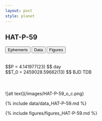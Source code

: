 ```yaml
---
layout: post
style: planet
---
```

<script src="../js/planets.js"></script>

## HAT-P-59

<!-- Tab links -->
<div class="tab">
<button class="tablinks" onclick="openCity(event, 'Ephemeris')">Ephemeris</button>
<button class="tablinks" onclick="openCity(event, 'Data')">Data</button>
<button class="tablinks" onclick="openCity(event, 'Figures')">Figures</button>
</div>

<!-- Tab content -->
<div id="Ephemeris" class="tabcontent" markdown="1">
<br/><br/>
$$P = 4.141977(23) $$ day <br/>
$$T_0 = 2459028.59662(13) $$ BJD TDB
<br/><br/>
<br/><br/>
![alt text](/images/HAT-P-59_o_c.png)
</div>


<div id="Data" class="tabcontent" markdown="1">

{% include data/data_HAT-P-59.md %}

</div>

<div id="Figures" class="tabcontent" markdown="1">
{% include figures/figures_HAT-P-59.md %}
</div>


<script src="../js/tabs.js"></script>


